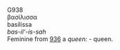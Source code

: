 <body>
  <p>G938<br>  βασίλισσα  <br> basilissa  <br><i>bas-il‘-is-sah </i><br>Feminine from <a href="g0936.htm">936</a>  a <i>queen:</i> - queen.<br></p>
 </body>